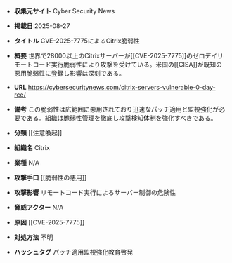 - **収集元サイト**
Cyber Security News

- **掲載日**
2025-08-27

- **タイトル**
CVE-2025-7775によるCitrix脆弱性

- **概要**
世界で28000以上のCitrixサーバーが[[CVE-2025-7775]]のゼロデイリモートコード実行脆弱性により攻撃を受けている。米国の[[CISA]]が既知の悪用脆弱性に登録し影響は深刻である。

- **URL**
https://cybersecuritynews.com/citrix-servers-vulnerable-0-day-rce/

- **備考**
この脆弱性は広範囲に悪用されており迅速なパッチ適用と監視強化が必要である。組織は脆弱性管理を徹底し攻撃検知体制を強化すべきである。

- **分類**
[[注意喚起]]

- **組織名**
Citrix

- **業種**
N/A

- **攻撃手口**
[[脆弱性の悪用]]

- **攻撃影響**
リモートコード実行によるサーバー制御の危険性

- **脅威アクター**
N/A

- **原因**
[[CVE-2025-7775]]

- **対処方法**
不明

- **ハッシュタグ**
パッチ適用監視強化教育啓発
